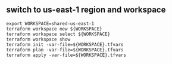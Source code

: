 ## switch to us-east-1 region and workspace
```
export WORKSPACE=shared-us-east-1
terraform workspace new ${WORKSPACE}
terraform workspace select ${WORKSPACE}
terraform workspace show
terraform init -var-file=${WORKSPACE}.tfvars
terraform plan -var-file=${WORKSPACE}.tfvars
terraform apply -var-file=${WORKSPACE}.tfvars

```